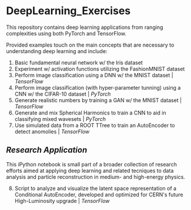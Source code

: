 # DeepLearning_Exercises
This repository contains deep learning applications from ranging complexities using both PyTorch and TensorFlow.

Provided examples touch on the main concepts that are necessary to understanding deep learning and include:

  1) Basic fundamental neural network w/ the Iris dataset
  2) Experiment w/ activation functions utilizing the FashionMNIST dataset
  3) Perform image classification using a DNN w/ the MNIST dataset | _TensorFlow_
  4) Perform image classification (with hyper-parameter tunning) using a CNN w/ the CIFAR-10 dataset | _PyTorch_
  5) Generate realistic numbers by training a GAN w/ the MNIST dataset | _TensorFlow_
  6) Generate and mix Spherical Harmonics to train a CNN to aid in classifying mixed wavesets | _PyTorch_
  7) Use simulated data from a ROOT TTree to train an AutoEncoder to detect anomolies | _TensorFlow_

## _Research Application_
This iPython notebook is small part of a broader collection of research efforts aimed at applying deep learning and related tecniques to data analysis and particle reconstruction in medium- and high-energy physics.

  8) Script to analyze and visualize the latent space representation of a Conditional AutoEncoder, developed and optimized for CERN's future High-Luminosity upgrade | _TensorFlow_





